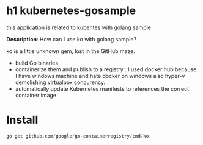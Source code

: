 # h1 kubernetes-gosample 
 this application is related to kubentes with golang sample

 **Description**: How can I use ko with golang sample?

ko is  a little unknown gem, lost in the GitHub maze.

+ build Go binaries
+ containerize them and publish to a registry : I used docker hub because I have windows machine  and hate docker on windows also hyper-v demolishing virtualbox concurency. 
+ automatically update Kubernetes manifests to references the correct container image

# Install
~~~python
go get github.com/google/go-containerregistry/cmd/ko
~~~